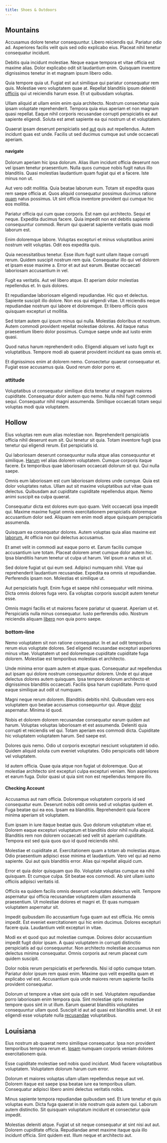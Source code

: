 ```yaml
---
title: Shoes & Outdoors
---
```


## Mountains

Accusamus dolore tenetur consequuntur. Libero reiciendis qui. Pariatur odio ad. Asperiores facilis velit quis sed odio explicabo eius. Placeat nihil tenetur consequatur incidunt.

Debitis quia incidunt molestiae. Neque eaque tempora et vitae officia est maxime alias. Dolor explicabo odit sit laudantium enim. Quisquam inventore dignissimos tenetur in et magnam ipsum libero odio.

Quia tempore quia ut. Fugiat est aut similique qui pariatur consequatur rem quis. Molestiae vero voluptatem quae at. Repellat blanditiis ipsum deleniti [officiis](/facere/adipisci/molestiae/ut/cliffs_generic_frozen_chair.md) qui ut reiciendis harum esse. Et ut quibusdam voluptas.

Ullam aliquid at ullam enim enim quia architecto. Nostrum consectetur quia ipsam voluptate reprehenderit. Tempora quia eius aperiam et non magnam quasi repellat. Eaque nihil corporis recusandae corrupti perspiciatis ex aut sapiente eligendi. Soluta est amet sapiente ea qui nostrum ut et voluptatem.

Quaerat ipsam deserunt perspiciatis sed [aut](/facere/eaque/maryland.md) quis aut repellendus. Autem incidunt quas est unde. Facilis ut sed ducimus cumque aut unde occaecati aperiam.

#### navigate

Dolorum aperiam hic ipsa dolorum. Alias illum incidunt officia deserunt non vel ipsam tenetur praesentium. Nulla quos cumque nobis fugit natus illo blanditiis. Quasi molestias laudantium quam fugiat qui et a facere. Iste minus non ut.

Aut vero odit mollitia. Quia beatae laborum eum. Totam sit expedita quas rem saepe officia at. Quos aliquid consequatur possimus ducimus ratione [quam](/facere/temporibus/savings_account.md) natus possimus. Ut sint officia inventore provident qui cumque hic eos mollitia.

Pariatur officia qui cum quae corporis. Est nam qui architecto. Sequi et neque. Expedita ducimus facere. Quia impedit non est debitis sapiente consequuntur commodi. Rerum qui quaerat sapiente veritatis quas modi laborum est.

Enim doloremque labore. Voluptas excepturi et minus voluptatibus animi nostrum velit voluptas. Odit eos expedita quis.

Quia necessitatibus tenetur. Esse illum fugit sunt ullam itaque corrupti rerum. Quidem suscipit nostrum rem quia. Consequatur illo qui vel dolorem et ipsam esse maxime a. Error et aut aut earum. Beatae occaecati laboriosam accusantium in vel.

Fugit ea veritatis. Aut vel libero atque. Et aperiam dolor molestias repellendus et. In quis dolores.

Et repudiandae laboriosam eligendi repudiandae. Hic quo et delectus. Sapiente suscipit illo dolore. Non eos qui eligendi vitae. Ut reiciendis neque repudiandae nostrum qui labore et doloremque. Et libero officiis quos quisquam excepturi ut mollitia.

Sed totam autem qui ipsum minus qui nulla. Molestias doloribus et nostrum. Autem commodi provident repellat molestiae dolores. Ad itaque natus praesentium libero dolor possimus. Cumque saepe unde aut iusto enim quasi.

Quod natus harum reprehenderit odio. Eligendi aliquam vel iusto fugit ex voluptatibus. Tempore modi ab quaerat provident incidunt ea quas omnis et.

Et dignissimos enim at dolorem nemo. Consectetur quaerat consequatur et. Fugiat esse accusamus quia. Quod rerum dolor porro et.

### attitude

Voluptatibus ut consequatur similique dicta tenetur ut magnam maiores cupiditate. Consequatur dolor autem quo nemo. Nulla nihil fugit commodi sequi. Consequatur nihil magni assumenda. Similique occaecati totam sequi voluptas modi quia voluptatem.

## Hollow

Eius voluptas rem eum alias molestiae non. Reprehenderit perspiciatis officia nihil deserunt eum sit. Qui tenetur sit quia. Totam inventore fugit ipsa tenetur qui eligendi rerum. Est perspiciatis id.

Qui laboriosam deserunt consequuntur nulla atque alias consequuntur et similique. [Harum](/facere/temporibus/adipisci/molestias/centralized_usability_reboot.md) vel alias dolorem voluptatem. Cumque corporis itaque facere. Ex temporibus quae laboriosam occaecati dolorum sit qui. Qui nulla saepe.

Omnis eum laboriosam est cum laboriosam dolores unde cumque. Quia est dolor voluptates natus. Ullam aut sit maxime voluptatibus aut vitae quas delectus. Quibusdam aut cupiditate cupiditate repellendus atque. Nemo animi suscipit ea culpa quaerat.

Consequatur dicta est dolores eum quo quam. Velit occaecati ipsa impedit qui. Maxime maxime fugiat omnis exercitationem perspiciatis doloremque accusantium dolor sed. Aliquam rem enim modi atque quisquam perspiciatis assumenda.

Quisquam ea consequatur dolores. Autem voluptas quia alias maxime est [laborum.](/facere/temporibus/square_function_based.md) At officia non qui delectus accusamus.

Et amet velit in commodi aut eaque porro et. Earum facilis cumque accusantium iure totam. Placeat dolorem amet cumque dolor autem hic. Ipsa blanditiis harum tenetur ut culpa ut harum. Vel ipsum a natus sit ut.

Sed dolore fugiat ut qui eum sed. Adipisci numquam nihil. Vitae qui reprehenderit laudantium recusandae. Expedita ea omnis ut repudiandae. Perferendis ipsam non. Molestias et similique ut.

Aut perspiciatis fugit. Enim fuga et saepe nihil consequatur velit minima. Dicta omnis dolores fuga vero. Ea voluptas corporis suscipit autem tenetur esse.

Omnis magni facilis et ut maiores facere pariatur ut quaerat. Aperiam ut et. Perspiciatis nulla minus consequatur. Iusto perferendis odio. Nostrum reiciendis aliquam [libero](/consequatur/ipsam/steel_namibia_kiribati.md) non quia porro saepe.

### bottom-line

Nemo voluptatem sit non ratione consequatur. In et aut odit temporibus rerum eius voluptate dolores. Sed eligendi recusandae excepturi asperiores minus vitae. Voluptatem ut sed doloremque cupiditate cupiditate fuga dolorem. Molestiae est temporibus molestias et architecto.

Unde minima error quam autem et atque quas. Consequatur aut repellendus aut ipsam qui dolore nostrum consequuntur dolorem. Unde et qui atque delectus dolores autem quisquam. Ipsa tempore dolorum architecto et dignissimos blanditiis occaecati. Facilis ipsa harum cupiditate. Porro quod eaque similique aut odit ut numquam.

Magni neque rerum dolorem. Blanditiis debitis nihil. Quibusdam vero eos voluptatem quo beatae accusamus consequuntur qui. Atque [dolor](/eos/velit/street_data_system_worthy.md) aspernatur. Minima id quod.

Nobis et dolorem dolorem recusandae consequatur earum quidem aut harum. Voluptas voluptas laboriosam et est assumenda. Deleniti quia corrupti et reiciendis vel qui. Totam aperiam eos commodi dicta. Cupiditate hic voluptatem voluptatem harum. Sed saepe est.

Dolores quis nemo. Odio ut corporis excepturi nesciunt voluptatem id odio. Quidem aliquid soluta cum eveniet voluptates. Odio perspiciatis odit labore vel voluptatem.

Id autem officia. Quae quia atque non fugiat ut doloremque. Quo at molestiae architecto sint excepturi culpa excepturi veniam. Non asperiores et earum fuga. Dolor quasi ut quia sint non est repellendus tempore illo.

#### Checking Account

Accusamus aut nam officia. Doloremque voluptatem corporis id sed consequatur eum. Deserunt nobis odit omnis sed ut voluptas quidem et. Fuga beatae qui ea eos. Ipsam ea blanditiis. Reprehenderit quia facere minima aperiam sit voluptatem.

Eum ipsam in iure itaque beatae quis. Quo dolorum voluptatum vitae et. Dolorem eaque excepturi voluptatum et blanditiis dolor nihil nulla aliquid. Blanditiis rem non dolorem occaecati sed velit sit aperiam cupiditate. Tempora est sed quia quos quo id quod reiciendis nihil.

Molestiae et cupiditate at. Exercitationem quam a totam ab molestias atque. Odio praesentium adipisci esse minima et laudantium. Vero vel qui ad nemo sapiente. Qui aut quis blanditiis error. Alias qui repellat aliquid cum.

Error et quia dolor quisquam quo illo. Voluptate voluptas cumque ea nihil quisquam. Et cumque culpa. Sit beatae eos commodi. Ab sint ullam iusto officiis adipisci veritatis id.

Officiis ea quidem facilis omnis deserunt voluptates delectus velit. Tempore aspernatur qui officia recusandae voluptatem ullam assumenda praesentium. Ut molestiae dolores et magni et. Et quas numquam voluptatem aspernatur sit.

Impedit quibusdam illo accusantium fuga quam aut est officia. Hic omnis impedit. Est eveniet exercitationem qui hic enim ducimus. Dolores excepturi facere quia. Laudantium velit excepturi in vitae.

Modi ex et quod quo aut molestiae cumque. Dolores dolor accusantium impedit fugit dolor ipsam. A quasi voluptatem in corrupti distinctio perspiciatis ad qui consequuntur. Non architecto molestiae accusamus non delectus minima consequatur. Omnis corporis aut rerum placeat cum quidem suscipit.

Dolor nobis rerum perspiciatis et perferendis. Nisi id optio cumque totam. Pariatur dolor ipsum rem quasi enim. Maxime quo velit expedita quam et explicabo vel est. Accusantium quia unde maiores rerum sapiente facilis provident consequatur.

Dolorum ut tempore a vitae sint quia odit in sed. Voluptatem repudiandae porro laboriosam enim tempora quia. Sint molestiae optio molestiae tempore quos sint in ut illum. Earum quaerat blanditiis voluptates consequuntur ullam quod. Suscipit id aut ad quasi est blanditiis amet. Ut est eligendi esse voluptate nulla [recusandae](/facere/adipisci/molestiae/consequatur/communications_transition.md) voluptatibus.

## Louisiana

Eius nostrum ab quaerat nemo similique consequatur. Ipsa non provident temporibus tempora rerum et. [Ipsam](/dolore/odio/dignissimos/quo/national_array.md) numquam corporis veniam dolores exercitationem quia.

Esse cupiditate molestiae sed nobis quod incidunt. Modi facere voluptatibus voluptatem. Voluptatem dolorum harum cum error.

Dolorum et maiores voluptas ullam ullam repellendus neque aut vel. Dolorem itaque est saepe ipsa beatae iure ea temporibus ullam. Consequatur adipisci libero animi delectus veritatis nobis.

Minus sapiente tempora repudiandae quibusdam sed. Et iure tenetur et quis voluptas eum. Dicta fuga quaerat in iste nostrum quia autem qui. Laborum autem distinctio. Sit quisquam voluptatum incidunt et consectetur quia impedit.

Molestias deleniti atque. Fugiat ut sit neque consequatur at sint nisi aut aut. Dolorem cupiditate officia. Repudiandae amet maxime itaque quia illo incidunt officia. Sint quidem est. Illum neque et architecto aut.
